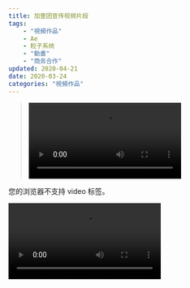 ```yaml
---
title: 加壹团宣传视频片段
tags: 
    - "視頻作品"
    - Ae
    - 粒子系统
    - "動畫"
    - "商务合作"
updated: 2020-04-21
date: 2020-03-24
categories: "視頻作品"
---
```


><video src="/asset/videos/200324波哥加一团_1.mp4" controls="controls">
您的浏览器不支持 video 标签。
</video>

<video src="/asset/videos/千家万户高清_1.mp4" controls="controls">
您的浏览器不支持 video 标签。
</video>